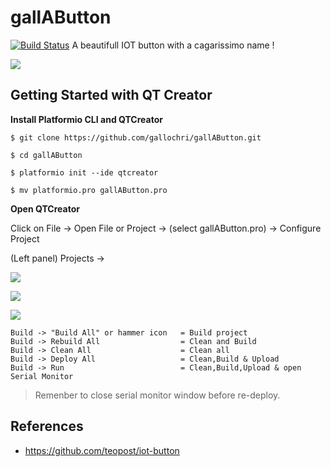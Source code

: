 # gallAButton   
[![Build Status](https://travis-ci.org/gallochri/gallAButton.svg?branch=master)](https://travis-ci.org/gallochri/gallAButton)
A beautifull IOT button with a cagarissimo name !

[![](http://img.youtube.com/vi/AoWVcrVlDQk/0.jpg)](http://www.youtube.com/watch?v=AoWVcrVlDQk)


Getting Started with QT Creator
---

**Install Platformio CLI and QTCreator**

```
$ git clone https://github.com/gallochri/gallAButton.git

$ cd gallAButton

$ platformio init --ide qtcreator

$ mv platformio.pro gallAButton.pro
````

**Open QTCreator**

Click on File -> Open File or Project -> (select gallAButton.pro) -> Configure Project

(Left panel) Projects ->

![](images/qtcreator1.png)

![](images/qtcreator2.png)

![](images/qtcreator3.png)

```
Build -> "Build All" or hammer icon   = Build project
Build -> Rebuild All                  = Clean and Build
Build -> Clean All                    = Clean all
Build -> Deploy All                   = Clean,Build & Upload
Build -> Run                          = Clean,Build,Upload & open Serial Monitor
````

> Remenber to close serial monitor window before re-deploy.

References
---
- https://github.com/teopost/iot-button
